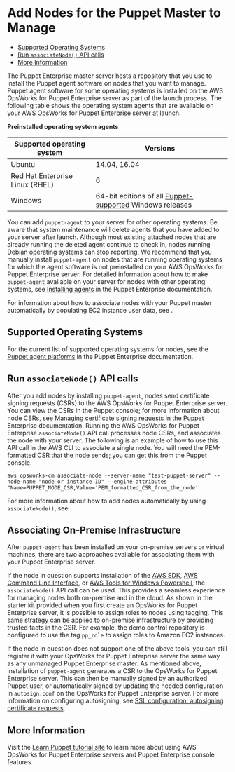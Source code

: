 # Add Nodes for the Puppet Master to Manage<a name="opspup-addnodes"></a>


+ [Supported Operating Systems](#w3ab2b7c15c13c13)
+ [Run `associateNode()` API calls](#w3ab2b7c15c13c15)
+ [More Information](#w3ab2b7c15c13c17)

The Puppet Enterprise master server hosts a repository that you use to install the Puppet agent software on nodes that you want to manage\. Puppet agent software for some operating systems is installed on the AWS OpsWorks for Puppet Enterprise server as part of the launch process\. The following table shows the operating system agents that are available on your AWS OpsWorks for Puppet Enterprise server at launch\.


**Preinstalled operating system agents**  

| Supported operating system | Versions | 
| --- | --- | 
| Ubuntu | 14\.04, 16\.04 | 
| Red Hat Enterprise Linux \(RHEL\) | 6 | 
| Windows | 64\-bit editions of all [Puppet\-supported](https://puppet.com/docs/pe/2017.3/installing/supported_operating_systems.html#agent-platforms) Windows releases | 

You can add `puppet-agent` to your server for other operating systems\. Be aware that system maintenance will delete agents that you have added to your server after launch\. Although most existing attached nodes that are already running the deleted agent continue to check in, nodes running Debian operating systems can stop reporting\. We recommend that you manually install `puppet-agent` on nodes that are running operating systems for which the agent software is not preinstalled on your AWS OpsWorks for Puppet Enterprise server\. For detailed information about how to make `puppet-agent` available on your server for nodes with other operating systems, see [Installing agents](https://puppet.com/docs/pe/2017.3/installing/installing_agents.html) in the Puppet Enterprise documentation\.

For information about how to associate nodes with your Puppet master automatically by populating EC2 instance user data, see \.

## Supported Operating Systems<a name="w3ab2b7c15c13c13"></a>

For the current list of supported operating systems for nodes, see the [Puppet agent platforms](https://docs.puppet.com/pe/latest/sys_req_os.html#puppet-agent-platforms) in the Puppet Enterprise documentation\.

## Run `associateNode()` API calls<a name="w3ab2b7c15c13c15"></a>

After you add nodes by installing `puppet-agent`, nodes send certificate signing requests \(CSRs\) to the AWS OpsWorks for Puppet Enterprise server\. You can view the CSRs in the Puppet console; for more information about node CSRs, see [Managing certificate signing requests](https://puppet.com/docs/pe/2017.3/managing_nodes/adding_and_removing_nodes.html#managing-certificate-signing-requests) in the Puppet Enterprise documentation\. Running the AWS OpsWorks for Puppet Enterprise `associateNode()` API call processes node CSRs, and associates the node with your server\. The following is an example of how to use this API call in the AWS CLI to associate a single node\. You will need the PEM\-formatted CSR that the node sends; you can get this from the Puppet console\.

```
aws opsworks-cm associate-node --server-name "test-puppet-server" --node-name "node or instance ID" --engine-attributes "Name=PUPPET_NODE_CSR,Value='PEM_formatted_CSR_from_the_node'
```

For more information about how to add nodes automatically by using `associateNode()`, see \.

## Associating On-Premise Infrastructure

After `puppet-agent` has been installed on your on-premise servers or virtual machines, there are two approaches available for associating them with your Puppet Enterprise server\.

If the node in question supports installation of the [AWS SDK](https://aws.amazon.com/tools/), [AWS Command Line Interface](https://aws.amazon.com/cli/), or [AWS Tools for Windows Powershell](https://aws.amazon.com/powershell/), the `associateNode()` API call can be used. This provides a seamless experience for managing nodes both on-premise and in the cloud. As shown in the starter kit provided when you first create an OpsWorks for Puppet Enterprise server, it is possible to assign roles to nodes using tagging. This same strategy can be applied to on-premise infrastructure by providing trusted facts in the CSR. For example, the demo control repository is configured to use the tag `pp_role` to assign roles to Amazon EC2 instances.

If the node in question does not support one of the above tools, you can still register it with your OpsWorks for Puppet Enterprise server the same way as any unmanaged Puppet Enterprise master. As mentioned above, installation of `puppet-agent` generates a CSR to the OpsWorks for Puppet Enterprise server. This can then be manually signed by an authorized Puppet user, or automatically signed by updating the needed configuration in `autosign.conf` on the OpsWorks for Puppet Enterprise server. For more information on configuring autosigning, see [SSL configuration: autosigning certificate requests](https://puppet.com/docs/puppet/5.3/ssl_autosign.html).

## More Information<a name="w3ab2b7c15c13c17"></a>

Visit the [Learn Puppet tutorial site](https://learn.puppet.com/) to learn more about using AWS OpsWorks for Puppet Enterprise servers and Puppet Enterprise console features\.
